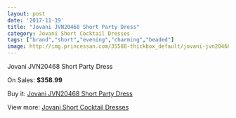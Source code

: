 ```yaml
---
layout: post
date: '2017-11-19'
title: "Jovani JVN20468 Short Party Dress"
category: Jovani Short Cocktail Dresses
tags: ["brand","short","evening","charming","beaded"]
image: http://img.princessan.com/35588-thickbox_default/jovani-jvn20468-short-party-dress.jpg
---
```

Jovani JVN20468 Short Party Dress

On Sales: **$358.99**
<a href="https://www.princessan.com/en/16637-jovani-jvn20468-short-party-dress.html"><amp-img layout="responsive" width="600" height="600" src="//img.princessan.com/35588-thickbox_default/jovani-jvn20468-short-party-dress.jpg" alt="Jovani JVN20468 Short Party Dress 0" /></a>

Buy it: [Jovani JVN20468 Short Party Dress](https://www.princessan.com/en/16637-jovani-jvn20468-short-party-dress.html "Jovani JVN20468 Short Party Dress")

View more: [Jovani Short Cocktail Dresses](https://www.princessan.com/en/139- "Jovani Short Cocktail Dresses")